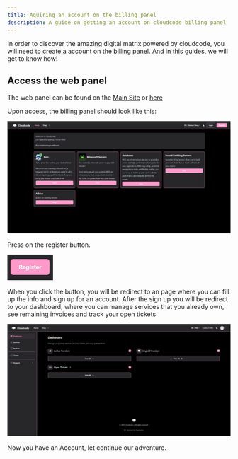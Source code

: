 ```yaml
---
title: Aquiring an account on the billing panel
description: A guide on getting an account on cloudcode billing panel
---
```


In order to discover the amazing digital matrix powered by cloudcode, you will need to create a account on the billing panel. And in this guides, we will get to know how!

## Access the web panel
The web panel can be found on the [Main Site](https://cloudcode.site) or [here](https://billing.cloudcode.site)

Upon access, the billing panel should look like this:

<img src="../../../../src/assets/billinghomepage.png" alt='cloudcode billing panel'>

Press on the register button.

<img src="../../../../src/assets/registerbutton.png" alt='the register button'>

When you click the button, you will be redirect to an page where you can fill up the info and sign up for an account. After the sign up you will be redirect to your dashboard, where you can manage services that you already own, see remaining invoices and track your open tickets

<img src="../../../../src/assets/userdashboard.png" alt='the user dashboard'>

Now you have an Account, let continue our adventure.